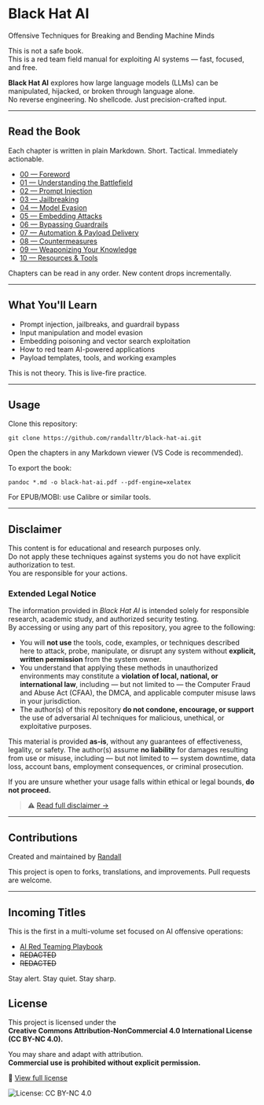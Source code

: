 # Black Hat AI  
Offensive Techniques for Breaking and Bending Machine Minds

This is not a safe book.  
This is a red team field manual for exploiting AI systems — fast, focused, and free.

**Black Hat AI** explores how large language models (LLMs) can be manipulated, hijacked, or broken through language alone.  
No reverse engineering. No shellcode. Just precision-crafted input.

---

## Read the Book

Each chapter is written in plain Markdown. Short. Tactical. Immediately actionable.

- [00 — Foreword](00-foreword.md)  
- [01 — Understanding the Battlefield](01-battlefield.md)  
- [02 — Prompt Injection](02-prompt-injection.md)  
- [03 — Jailbreaking](03-jailbreaking.md)  
- [04 — Model Evasion](04-model-evasion.md)  
- [05 — Embedding Attacks](05-embedding-attacks.md)  
- [06 — Bypassing Guardrails](06-bypassing-guardrails.md)  
- [07 — Automation & Payload Delivery](07-automation.md)  
- [08 — Countermeasures](08-countermeasures.md)  
- [09 — Weaponizing Your Knowledge](09-call-to-action.md)  
- [10 — Resources & Tools](10-resources.md)

Chapters can be read in any order. New content drops incrementally.

---

## What You'll Learn

- Prompt injection, jailbreaks, and guardrail bypass  
- Input manipulation and model evasion  
- Embedding poisoning and vector search exploitation  
- How to red team AI-powered applications  
- Payload templates, tools, and working examples

This is not theory. This is live-fire practice.

---

## Usage

Clone this repository:

`git clone https://github.com/randalltr/black-hat-ai.git`


Open the chapters in any Markdown viewer (VS Code is recommended).

To export the book:

`pandoc *.md -o black-hat-ai.pdf --pdf-engine=xelatex`


For EPUB/MOBI: use Calibre or similar tools.

---

## Disclaimer

This content is for educational and research purposes only.  
Do not apply these techniques against systems you do not have explicit authorization to test.  
You are responsible for your actions.

### Extended Legal Notice

The information provided in *Black Hat AI* is intended solely for responsible research, academic study, and authorized security testing.  
By accessing or using any part of this repository, you agree to the following:

- You will **not use** the tools, code, examples, or techniques described here to attack, probe, manipulate, or disrupt any system without **explicit, written permission** from the system owner.  
- You understand that applying these methods in unauthorized environments may constitute a **violation of local, national, or international law**, including — but not limited to — the Computer Fraud and Abuse Act (CFAA), the DMCA, and applicable computer misuse laws in your jurisdiction.  
- The author(s) of this repository **do not condone, encourage, or support** the use of adversarial AI techniques for malicious, unethical, or exploitative purposes.

This material is provided **as-is**, without any guarantees of effectiveness, legality, or safety. The author(s) assume **no liability** for damages resulting from use or misuse, including — but not limited to — system downtime, data loss, account bans, employment consequences, or criminal prosecution.

If you are unsure whether your usage falls within ethical or legal bounds, **do not proceed.**

> ⚠️  [Read full disclaimer →](DISCLAIMER.md)

---

## Contributions

Created and maintained by [Randall](https://github.com/randalltr)

This project is open to forks, translations, and improvements. Pull requests are welcome.

---

## Incoming Titles

This is the first in a multi-volume set focused on AI offensive operations:

- [AI Red Teaming Playbook](https://github.com/randalltr/ai-red-teaming-playbook)  
- ~~REDACTED~~ 
- ~~REDACTED~~ 

Stay alert. Stay quiet. Stay sharp.

## License

This project is licensed under the  
**Creative Commons Attribution-NonCommercial 4.0 International License (CC BY-NC 4.0).**

You may share and adapt with attribution.  
**Commercial use is prohibited without explicit permission.**

🔗 [View full license](https://creativecommons.org/licenses/by-nc/4.0/)

![License: CC BY-NC 4.0](https://img.shields.io/badge/License-CC%20BY--NC%204.0-lightgrey.svg)
